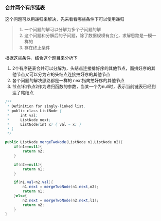 ### 合并两个有序链表

这个问题可以用递归来解决，先来看看哪些条件下可以使用递归

> 1. 一个问题的解可以分解为多个子问题的解
> 2. 这个问题和分解后的子问题，除了数据规模有变化，求解思路是一模一样的
>3. 存在终止条件

根据这些条件，结合这个题目来分析下

1. 2个有序链表合并可以分解为，头结点连接排好序的其他节点，而排好序的其他节点又可以分为它的头结点连接拍好序的其他节点
2. 各个问题的解决思路都是一样的 next指向拍好序的其他节点
3. 节点1和节点2作为递归函数的参数，当某一个为null时，表示当前链表已经到达了尾结点

```java
/**
 * Definition for singly-linked list.
 * public class ListNode {
 *     int val;
 *     ListNode next;
 *     ListNode(int x) { val = x; }
 * }
 */

public ListNode mergeTwoNode(ListNode n1,ListNode n2){
    if(n1==null){
        return n2;
    }

    if(n2==null){
        return n1;
    }

    if(n1.val<n2.val){
        n1.next = mergeTwoNode(n1.next,n2);
        return n1;
    }else{
        n2.next = mergeTwoNode(n2.next,l1);
        return n2;
    }
}
```
   
   
